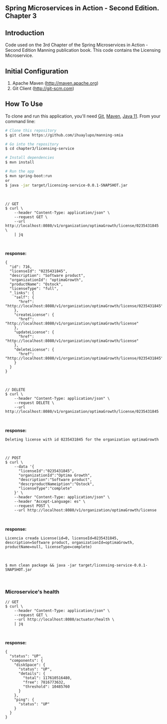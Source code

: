 ## Spring Microservices in Action - Second Edition. Chapter 3

## Introduction

Code used on the 3rd Chapter of the Spring Microservices in Action - Second Edition Manning publication book. This code contains the Licensing Microservice.

## Initial Configuration

1.	Apache Maven (http://maven.apache.org)
2.	Git Client (http://git-scm.com)

## How To Use

To clone and run this application, you'll need [Git](https://git-scm.com), [Maven](https://maven.apache.org/), [Java 11](https://www.oracle.com/technetwork/java/javase/downloads/jdk11-downloads-5066655.html). From your command line:


```bash
# Clone this repository
$ git clone https://github.com/ihuaylupo/manning-smia

# Go into the repository
$ cd chapter3/licensing-service

# Install dependencies
$ mvn install

# Run the app
$ mvn spring-boot:run
or 
$ java -jar target/licensing-service-0.0.1-SNAPSHOT.jar
```

<br/>

```
// GET
$ curl \
    --header "Content-Type: application/json" \
    --request GET \
    --url http://localhost:8080/v1/organization/optimaGrowth/license/0235431845 \
    | jq
```

<br/>

**response:**

```
{
  "id": 716,
  "licenseId": "0235431845",
  "description": "Software product",
  "organizationId": "optimaGrowth",
  "productName": "Ostock",
  "licenseType": "full",
  "_links": {
    "self": {
      "href": "http://localhost:8080/v1/organization/optimaGrowth/license/0235431845"
    },
    "createLicense": {
      "href": "http://localhost:8080/v1/organization/optimaGrowth/license"
    },
    "updateLicense": {
      "href": "http://localhost:8080/v1/organization/optimaGrowth/license"
    },
    "deleteLicense": {
      "href": "http://localhost:8080/v1/organization/optimaGrowth/license/0235431845"
    }
  }
}

```

<br/>

```
// DELETE
$ curl \
    --header "Content-Type: application/json" \
    --request DELETE \
    --url http://localhost:8080/v1/organization/optimaGrowth/license/0235431845
```


<br/>

**response:**


```
Deleting license with id 0235431845 for the organization optimaGrowth
```


<br/>

```
// POST
$ curl \
    --data '{
      "licenseId":"0235431845",
      "organizationId":"Optima Growth",
      "description":"Software product",
      "descrproductNameiption":"Ostock",
      "licenseType":"complete"
    }' \
    --header "Content-Type: application/json" \
    --header "Accept-Language: es" \
    --request POST \
    --url http://localhost:8080/v1/organization/optimaGrowth/license
```

<br/>

**response:**


```
Licencia creada License(id=0, licenseId=0235431845, description=Software product, organizationId=optimaGrowth, productName=null, licenseType=complete)
```

<br/>


```
$ mvn clean package && java -jar target/licensing-service-0.0.1-SNAPSHOT.jar
```


<br/>

### Microservice's health

```
// GET
$ curl \
    --header "Content-Type: application/json" \
    --request GET \
    --url http://localhost:8080/actuator/health \
    | jq
```


<br/>

**response:**


```
{
  "status": "UP",
  "components": {
    "diskSpace": {
      "status": "UP",
      "details": {
        "total": 117610516480,
        "free": 7816773632,
        "threshold": 10485760
      }
    },
    "ping": {
      "status": "UP"
    }
  }
}
```